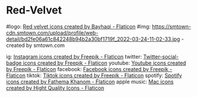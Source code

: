 # Red-Velvet

#logo: <a href="https://www.flaticon.com/free-icons/red-velvet" title="red velvet icons">Red velvet icons created by Bayhaqi - Flaticon</a>
#img: https://smtown-cdn.smtown.com/upload/profile/web-detail/bd2fe06a61c842248b94b2a30bf1719f_2022-03-24-11-02-33.jpg - created by smtown.com

ig: <a href="https://www.flaticon.com/free-icons/instagram" title="instagram icons">Instagram icons created by Freepik - Flaticon</a>
twitter: <a href="https://www.flaticon.com/free-icons/twitter-social-badge" title="twitter-social-badge icons">Twitter-social-badge icons created by Freepik - Flaticon</a>
youtube: <a href="https://www.flaticon.com/free-icons/youtube" title="youtube icons">Youtube icons created by Freepik - Flaticon</a>
facebook: <a href="https://www.flaticon.com/free-icons/facebook" title="facebook icons">Facebook icons created by Freepik - Flaticon</a>
tiktok: <a href="https://www.flaticon.com/free-icons/tiktok" title="tiktok icons">Tiktok icons created by Freepik - Flaticon</a>
spotify: <a href="https://www.flaticon.com/free-icons/spotify" title="spotify icons">Spotify icons created by Fathema Khanom - Flaticon</a>
apple music: <a href="https://www.flaticon.com/free-icons/mac" title="mac icons">Mac icons created by Hight Quality Icons - Flaticon</a>
